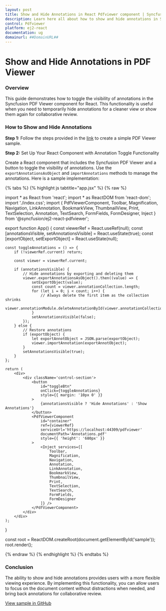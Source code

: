 ```yaml
---
layout: post
title: Show and Hide Annotations in React Pdfviewer component | Syncfusion
description: Learn here all about how to show and hide annotations in Syncfusion React Pdfviewer component of Syncfusion Essential JS 2 and more.
control: Pdfviewer
platform: ej2-react
documentation: ug
domainurl: ##DomainURL##
---
```


# Show and Hide Annotations in PDF Viewer

### Overview

This guide demonstrates how to toggle the visibility of annotations in the Syncfusion PDF Viewer component for React. This functionality is useful when you need to temporarily hide annotations for a cleaner view or show them again for collaborative review.

### How to Show and Hide Annotations

**Step 1:** Follow the steps provided in the [link](https://ej2.syncfusion.com/react/documentation/pdfviewer/getting-started) to create a simple PDF Viewer sample.

**Step 2:** Set Up Your React Component with Annotation Toggle Functionality

Create a React component that includes the Syncfusion PDF Viewer and a button to toggle the visibility of annotations. Use the `exportAnnotationsAsObject` and `importAnnotations` methods to manage the annotations. Here is a sample implementation:

{% tabs %}
{% highlight js tabtitle="app.jsx" %}
{% raw %} 

import * as React from 'react';
import * as ReactDOM from 'react-dom';
import './index.css';
import { 
    PdfViewerComponent, 
    Toolbar, 
    Magnification, 
    Navigation, 
    LinkAnnotation, 
    BookmarkView, 
    ThumbnailView, 
    Print, 
    TextSelection, 
    Annotation, 
    TextSearch, 
    FormFields, 
    FormDesigner, 
    Inject 
} from '@syncfusion/ej2-react-pdfviewer';

export function App() {
    const viewerRef = React.useRef(null);
    const [annotationsVisible, setAnnotationsVisible] = React.useState(true);
    const [exportObject, setExportObject] = React.useState(null);
    
    const toggleAnnotations = () => {
        if (!viewerRef.current) return;
        
        const viewer = viewerRef.current;
        
        if (annotationsVisible) {
            // Hide annotations by exporting and deleting them
            viewer.exportAnnotationsAsObject().then((value) => {
                setExportObject(value);
                const count = viewer.annotationCollection.length;
                for (let i = 0; i < count; i++) {
                    // Always delete the first item as the collection shrinks
                    viewer.annotationModule.deleteAnnotationById(viewer.annotationCollection[0].annotationId);
                }
                setAnnotationsVisible(false);
            });
        } else {
            // Restore annotations
            if (exportObject) {
                let exportAnnotObject = JSON.parse(exportObject);
                viewer.importAnnotation(exportAnnotObject);
            }
            setAnnotationsVisible(true);
        }
    };

    return (
        <div>
            <div className='control-section'>
                <button 
                    id="toggleBtn" 
                    onClick={toggleAnnotations}
                    style={{ margin: '10px 0' }}
                >
                    {annotationsVisible ? 'Hide Annotations' : 'Show Annotations'}
                </button>
                <PdfViewerComponent 
                    id="container" 
                    ref={viewerRef}
                    serviceUrl='https://localhost:44309/pdfviewer'
                    documentPath='Annotations.pdf'
                    style={{ 'height': '680px' }}
                >
                    <Inject services={[
                        Toolbar, 
                        Magnification, 
                        Navigation, 
                        Annotation, 
                        LinkAnnotation, 
                        BookmarkView, 
                        ThumbnailView,
                        Print, 
                        TextSelection, 
                        TextSearch, 
                        FormFields, 
                        FormDesigner
                    ]} />
                </PdfViewerComponent>
            </div>
        </div>
    );
}

const root = ReactDOM.createRoot(document.getElementById('sample'));
root.render(<App />);

{% endraw %}
{% endhighlight %}
{% endtabs %}

### Conclusion

The ability to show and hide annotations provides users with a more flexible viewing experience. By implementing this functionality, you can allow users to focus on the document content without distractions when needed, and bring back annotations for collaborative review.

[View sample in GitHub](https://github.com/SyncfusionExamples/react-pdf-viewer-examples/tree/master/How%20to)